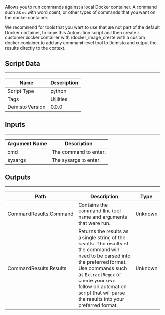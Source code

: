 Allows you to run commands against a local Docker container. A command such as `wc` with word count, or other types of commands that you want on the docker container. 

We recommend for tools that you want to use that are not part of the default Docker container, to cope this Automation script and then create a customer docker container with /docker_image_create with a custom docker container to add any command level tool to Demisto and output the results directly to the context.

## Script Data
---

| **Name** | **Description** |
| --- | --- |
| Script Type | python |
| Tags | Utilities |
| Demisto Version | 0.0.0 |

## Inputs
---

| **Argument Name** | **Description** |
| --- | --- |
| cmd | The command to enter. |
| sysargs | The sysargs to enter. |

## Outputs
---

| **Path** | **Description** | **Type** |
| --- | --- | --- |
| CommandResults.Command | Contains the command line tool name and arguments that were run. | Unknown |
| CommandResults.Results | Returns the results as a single string of the results. The results of the command will need to be parsed into the preferred format. Use commands such as `ExtractRegex` or create your own follow on automation script that will parse the results into your preferred format. | Unknown |
